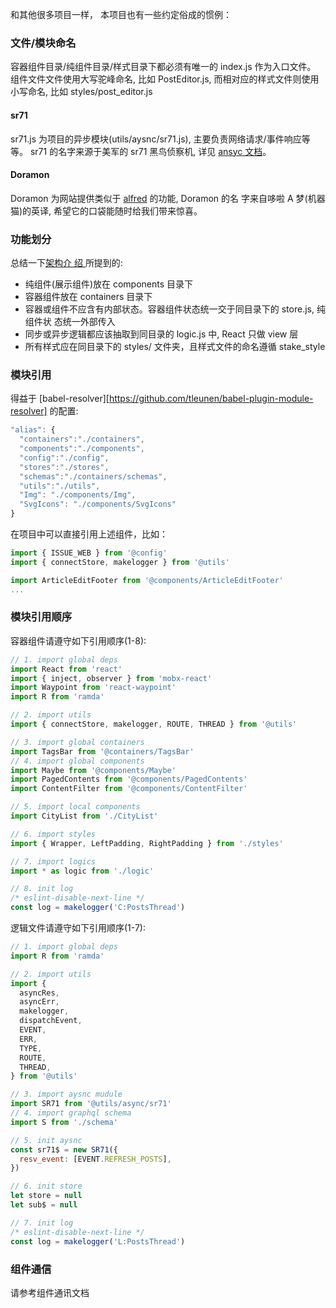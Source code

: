 和其他很多项目一样， 本项目也有一些约定俗成的惯例：

### 文件/模块命名

容器组件目录/纯组件目录/样式目录下都必须有唯一的 index.js 作为入口文件。
组件文件文件使用大写驼峰命名, 比如 PostEditor.js, 而相对应的样式文件则使用小写命名, 比如 styles/post_editor.js

#### sr71

sr71.js 为项目的异步模块(utils/aysnc/sr71.js), 主要负责网络请求/事件响应等等。
sr71 的名字来源于美军的 sr71 黑鸟侦察机, 详见 [ansyc 文档](https://github.com/coderplanets/coderplanets_web/blob/docs/docs/js/async.zh-CN.md)。

#### Doramon

Doramon 为网站提供类似于 [alfred](https://www.alfredapp.com/) 的功能, Doramon 的名
字来自哆啦 A 梦(机器猫)的英译, 希望它的口袋能随时给我们带来惊喜。

### 功能划分

总结一下[架构介
绍
](https://github.com/coderplanets/coderplanets_web/blob/docs/docs/architecture/intro.zh-CN.md)
所提到的:

- 纯组件(展示组件)放在 components 目录下
- 容器组件放在 containers 目录下
- 容器或组件不应含有内部状态。容器组件状态统一交于同目录下的 store.js, 纯组件状
  态统一外部传入
- 同步或异步逻辑都应该抽取到同目录的 logic.js 中, React 只做 view 层
- 所有样式应在同目录下的 styles/ 文件夹，且样式文件的命名遵循 stake_style

### 模块引用

得益于 [babel-resolver][https://github.com/tleunen/babel-plugin-module-resolver] 的配置:

```js
"alias": {
  "containers":"./containers",
  "components":"./components",
  "config":"./config",
  "stores":"./stores",
  "schemas":"./containers/schemas",
  "utils":"./utils",
  "Img": "./components/Img",
  "SvgIcons": "./components/SvgIcons"
}
```

在项目中可以直接引用上述组件，比如：

```js
import { ISSUE_WEB } from '@config'
import { connectStore, makelogger } from '@utils'

import ArticleEditFooter from '@components/ArticleEditFooter'
...
```

### 模块引用顺序

容器组件请遵守如下引用顺序(1-8):

```js
// 1. import global deps
import React from 'react'
import { inject, observer } from 'mobx-react'
import Waypoint from 'react-waypoint'
import R from 'ramda'

// 2. import utils
import { connectStore, makelogger, ROUTE, THREAD } from '@utils'

// 3. import global containers
import TagsBar from '@containers/TagsBar'
// 4. import global components
import Maybe from '@components/Maybe'
import PagedContents from '@components/PagedContents'
import ContentFilter from '@components/ContentFilter'

// 5. import local components
import CityList from './CityList'

// 6. import styles
import { Wrapper, LeftPadding, RightPadding } from './styles'

// 7. import logics
import * as logic from './logic'

// 8. init log
/* eslint-disable-next-line */
const log = makelogger('C:PostsThread')
```

逻辑文件请遵守如下引用顺序(1-7):

```js
// 1. import global deps
import R from 'ramda'

// 2. import utils
import {
  asyncRes,
  asyncErr,
  makelogger,
  dispatchEvent,
  EVENT,
  ERR,
  TYPE,
  ROUTE,
  THREAD,
} from '@utils'

// 3. import aysnc mudule
import SR71 from '@utils/async/sr71'
// 4. import graphql schema
import S from './schema'

// 5. init aysnc
const sr71$ = new SR71({
  resv_event: [EVENT.REFRESH_POSTS],
})

// 6. init store
let store = null
let sub$ = null

// 7. init log
/* eslint-disable-next-line */
const log = makelogger('L:PostsThread')
```

### 组件通信

请参考组件通讯文档
